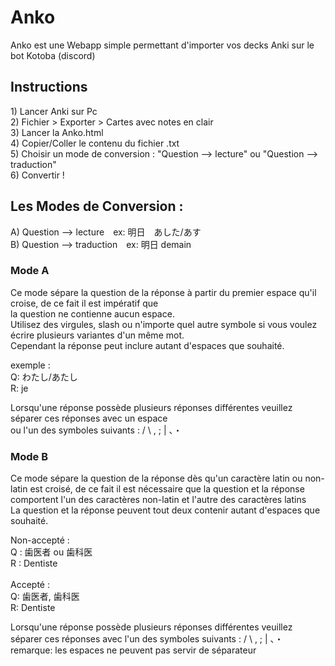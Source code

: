 # Anko
Anko est une Webapp simple permettant d'importer vos decks Anki sur le bot Kotoba (discord)

<h2>Instructions</h2>
<p>1) Lancer Anki sur Pc<br>
2) Fichier > Exporter > Cartes avec notes en clair<br>
3) Lancer la Anko.html<br>
4) Copier/Coller le contenu du fichier .txt<br>
5) Choisir un mode de conversion : "Question --> lecture" ou "Question --> traduction"<br>
6) Convertir !</p>
 
<h2>Les Modes de Conversion :</h2>
<p>A) Question --> lecture　ex: 明日　あした/あす<br>
B) Question --> traduction　ex: 明日 demain</p>

<h3>Mode A</h3>
<p>Ce mode sépare la question de la réponse à partir du premier espace qu'il croise, de ce fait il est impératif que <br>la question ne contienne aucun espace.<br>
Utilisez des virgules, slash ou n'importe quel autre symbole si vous voulez écrire plusieurs variantes d'un même mot.<br>
Cependant la réponse peut inclure autant d'espaces que souhaité.<br></p>
<p>exemple :<br>
Q: わたし/あたし<br>
R: je</p>

<p>Lorsqu'une réponse possède plusieurs réponses différentes veuillez séparer ces réponses avec un espace<br>
 ou l'un des symboles suivants : / \ , ; | 、・ </p>

<h3>Mode B</h3>
<p>Ce mode sépare la question de la réponse dès qu'un caractère latin ou non-latin est croisé, de ce fait il est nécessaire que la question et la réponse comportent l'un des caractères non-latin et l'autre des caractères latins<br>
La question et la réponse peuvent tout deux contenir autant d'espaces que souhaité.</p>
<p>
Non-accepté :<br> 
Q : 歯医者 ou 歯科医<br>
R : Dentiste<br><br>
Accepté : <br>
Q: 歯医者, 歯科医<br>
R: Dentiste 
</p>

<p>Lorsqu'une réponse possède plusieurs réponses différentes veuillez séparer ces réponses avec l'un des symboles suivants : / \ , ; | 、・ <br>
remarque: les espaces ne peuvent pas servir de séparateur</p>
